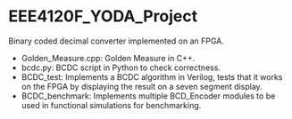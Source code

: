 # EEE4120F_YODA_Project
Binary coded decimal converter implemented on an FPGA.

- Golden_Measure.cpp: Golden Measure in C++.
- bcdc.py: BCDC script in Python to check correctness.
- BCDC_test: Implements a BCDC algorithm in Verilog, tests that it works on the FPGA by displaying the result on a seven segment display.
- BCDC_benchmark: Implements multiple BCD_Encoder modules to be used in functional simulations for benchmarking.

